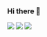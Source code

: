 ### Hi there 👋

<img src="https://img.shields.io/badge/Python-FFA07A?style=for-the-badge&logo=python&logoColor=black"/> <img src="https://img.shields.io/badge/C++-FFA07A?style=for-the-badge&logo=cplusplus&logoColor=black"/> <img src="https://img.shields.io/badge/SQL-FFA07A?style=for-the-badge&logo=sqlite&logoColor=black"/>


<!--
**Svyatoslav-M/Svyatoslav-M** is a ✨ _special_ ✨ repository because its `README.md` (this file) appears on your GitHub profile.

Here are some ideas to get you started:

- 🔭 I’m currently working on ...
- 🌱 I’m currently learning ...
- 👯 I’m looking to collaborate on ...
- 🤔 I’m looking for help with ...
- 💬 Ask me about ...
- 📫 How to reach me: ...
- 😄 Pronouns: ...
- ⚡ Fun fact: ...
-->
